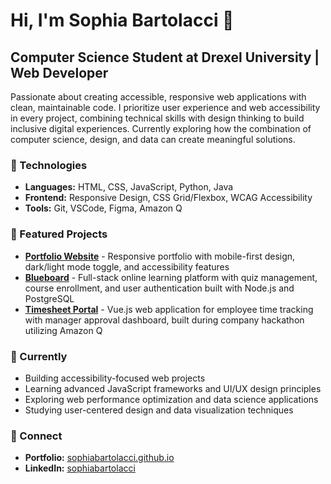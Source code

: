 # Hi, I'm Sophia Bartolacci 👋

## Computer Science Student at Drexel University | Web Developer

Passionate about creating accessible, responsive web applications with clean, maintainable code. I prioritize user experience and web accessibility in every project, combining technical skills with design thinking to build inclusive digital experiences. Currently exploring how the combination of computer science, design, and data can create meaningful solutions.

### 🔧 Technologies
- **Languages:** HTML, CSS, JavaScript, Python, Java
- **Frontend:** Responsive Design, CSS Grid/Flexbox, WCAG Accessibility
- **Tools:** Git, VSCode, Figma, Amazon Q

### 🌟 Featured Projects
- **[Portfolio Website](https://sophiabartolacci.github.io)** - Responsive portfolio with mobile-first design, dark/light mode toggle, and accessibility features
- **[Blueboard](https://cs375blueboard.fly.dev/)** - Full-stack online learning platform with quiz management, course enrollment, and user authentication built with Node.js and PostgreSQL
- **[Timesheet Portal](https://sophiabartolacci.github.io/timesheet)** - Vue.js web application for employee time tracking with manager approval dashboard, built during company hackathon utilizing Amazon Q

### 🌱 Currently
- Building accessibility-focused web projects
- Learning advanced JavaScript frameworks and UI/UX design principles
- Exploring web performance optimization and data science applications
- Studying user-centered design and data visualization techniques

### 🤝 Connect
- **Portfolio:** [sophiabartolacci.github.io](https://sophiabartolacci.github.io)
- **LinkedIn:** [sophiabartolacci](https://linkedin.com/in/sophia-bartolacci)
